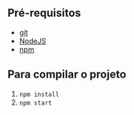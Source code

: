 ## Pré-requisitos

- [git](https://git-scm.com/)
- [NodeJS](https://nodejs.org/en/)
- [npm](https://www.npmjs.com/)

## Para compilar o projeto

1. `npm install`
2. `npm start`
